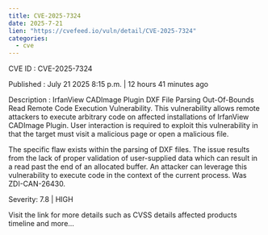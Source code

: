 ```yaml
--- 
title: CVE-2025-7324
date: 2025-7-21
lien: "https://cvefeed.io/vuln/detail/CVE-2025-7324"
categories:
  - cve
---
```


CVE ID : CVE-2025-7324

Published :  July 21
2025
8:15 p.m. | 12 hours
41 minutes ago

Description : IrfanView CADImage Plugin DXF File Parsing Out-Of-Bounds Read Remote Code Execution Vulnerability. This vulnerability allows remote attackers to execute arbitrary code on affected installations of IrfanView CADImage Plugin. User interaction is required to exploit this vulnerability in that the target must visit a malicious page or open a malicious file.

The specific flaw exists within the parsing of DXF files. The issue results from the lack of proper validation of user-supplied data
which can result in a read past the end of an allocated buffer. An attacker can leverage this vulnerability to execute code in the context of the current process. Was ZDI-CAN-26430.

Severity: 7.8 | HIGH

Visit the link for more details
such as CVSS details
affected products
timeline
and more...
